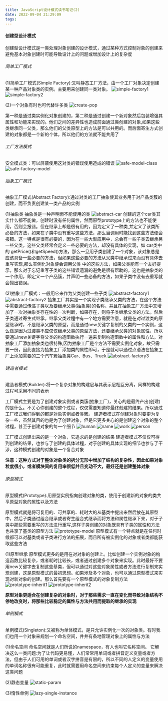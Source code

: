 ```yaml
---
title: JavaScript设计模式读书笔记(2)
date: 2022-09-04 21:29:09
tags:
---
```


#### 创建型设计模式
创建型设计模式是一类处理对象创建的设计模式，通过某种方式控制对象的创建来避免基本对象创建时可能导致设计上的问题或增加设计上的复杂度

###### 简单工厂模式
(1)简单工厂模式(Simple Factory):又叫静态工厂方法，由一个工厂对象决定创建某一种产品对象类的实例。主要用来创建同一类对象。
![simple-factory1](simple-factory1.png)
![simple-factory2](simple-factory2.png)

(2)一个对象有时也可代替许多类
![create-pop](create-pop.png)

第一种是通过类实例化对象创建的，第二种是通过创建一个新对象然后包装增强其属性和功能来实现的。他们之间的差异性也造成前面通过类创建的对象,如果这些类继承同一父类，那么他们的父类原型上的方法是可以共用的。而后面寄生方式创建的对象都是一个新的个体，所以他们的方法就不能共用了

###### 工厂方法模式
安全模式类：可以屏蔽使用这对类的错误使用造成的错误
![safe-model-class](safe-model-class.png)
![safe-factory-model](safe-factory-model.png)

###### 抽象工厂模式
抽象工厂模式(Abstract Factory):通过对类的工厂抽象使其业务用于对产品类簇的创建，而不负责创建某一类产品的实例

(1)抽象类
抽象类是一种声明但不能使用的类
![abstract-car](abstract-car.png)
创建的这个car类其实什么都不能做，创建时没有任何属性，然而原型prototype上的方法也不能使用，否则会报错。但在继承上却是很有用的，因为定义了一种类,并定义了该类所必备的方法，如果在子类中没有重写这些方法，那么当调用时能找到这些方法便会报错。这一特点是很有必要的，因为在一些大型应用中，总会有一些子类去继承另一些父类，这些父类经常会定义一些必要的方法，却没有具体的实现，如 car类中的 getPrice()和getSpeed()方法，那么一旦用子类创建了一个对象，该对象总是应该具备一些必要的方法，但如果这些必要的方法从父类中继承过来而没有具体去重写实现,那么实例化对象便会调用父类
中的这些方法，如果父类能有一个友好提示，那么对于忘记重写子类的这些错误遗漏的避免是很有帮助的。这也是抽象类的一个作用，即定义一个产品簇，并声明一些必备的方法，如果子类中没有去重写就会抛出错误。

(2)抽象工厂模式：一般用它来作为父类创建一些子类
![abstract-factory1](abstract-factory1.png)
![abstract-factory2](abstract-factory2.png)
抽象工厂其实是一个实现子类继承父类的方法，在这个方法中需要通过传递子类以及要继承父类(抽象类)的名称，并且在抽象工厂方法中又增加了一次对抽象类存在性的一次判断，如果存在，则将子类继承父类的方法。然后子类通过寄生式继承。继承父类过程中有一个地方需要注意，就是在对过渡类的原型继承时，不是继承父类的原型，而是通过new关键字复制的父类的一个实例，这么做是因为过渡类不应仅仅继承父类的原型方法，还要继承父类的对象属性，所以要通过new关键字将父类的构造函数执行一遍来复制构造函数中的属性和方法。对抽象工厂添加抽象类也很特殊,因为抽象工厂是个方法不需要实例化对象，故只需要一份，因此直接为抽象工厂添加类的属性即可，于是就可以通过点语法在抽象工厂上添加需要的三个汽车簇抽象类Car、Bus、Truck
![abstract-factory3](abstract-factory3.png)

###### 建造者模式
建造者模式(Builder):将一个复杂对象的构建层与其表示层相互分离，同样的构建过程可采用不同的表示

工厂模式主要是为了创建对象实例或者类簇(抽象工厂)，关心的是最终产出(创建)的是什么。不关心你创建的整个过程，仅仅需要知道你最终创建的结果。所以通过工厂模式我们得到的都是对象实例或者类簇。
建造者模式在创建对象时要更为复杂一些，虽然其目的也是为了创建对象，但是它更多关心的是创建这个对象的整个过程，甚至于创建对象的每一个细节
![human](human.png)
![name](name.png)
![work](work.png)
![person](person.png)

工厂模式创建出来的是一个对象，它追求的是创建的结果
建造者模式不仅仅可得到创建的结果，也参与了创建的具体过程，对于创建的具体实现的细节也参与了干涉，这种模式创建的对象是一个复合对象

**注意：这种方式对于整体对象类的拆分无形中增加了结构的复杂性，因此如果对象粒度很小，或者模块间的复用率很低并且变动不大，最好还是创建整体对象**

###### 原型模式
原型模式(Prototype):用原型实例指向创建对象的类，使用于创建新的对象的类共享原型对象的属性以及方法

原型模式就是将可复用的、可共享的、耗时大的从基类中提出来然后放在其原型中，然后子类通过组合继承或者寄生组合式继承而将方法和属性继承下来，对于子类中那些需要重写的方法进行重写,这样子类创建的对象既具有子类的属性和方法也共享了基类的原型方法
![prototype-model](prototype-model.png)
原型模式有一个特点就是在任何时候都可以对基类或者子类进行方法的拓展，而且所有被实例化的对象或者类都能获取这些方法

(1)原型继承
原型模式更多的是用在对对象的创建上。比如创建一个实例对象的构造函数比较复杂，或者耗时比较长，或者通过创建多个对象来实现。此时最好不要用new关键字去复制这些基类，但可以通过对这些对象属性或者方法进行复制来实现创建，这是原型模式的最初思想。如果涉及多个对象，也可以通过原型模式来实现对新对象的创建。那么首先要有一个原型模式的对象复制方法
![prototype-inherit1](prototype-inherit1.png)
![prototype-inherit2](prototype-inherit2.png)

**原型对象更适合在创建复杂的对象时，对于那些需求一直在变化而导致对象结构不停地改变时，将那些比较稳定的属性与方法共用而提取的继承的实现**

###### 单例模式
单例模式(Singleton):又被称为单体模式，是只允许实例化一次的对象类。有时我们也用一个对象来规划一个命名空间，井井有条地管理对象上的属性与方法

(1)命名空间
命名空间就是人们所说的namespace，有人也叫它名称空间。
它解决这么一类问题:为了让代码更易懂，人们常常用单词或者拼音定义变量或者方法，但由于人们可用的单词或者汉字拼音是有限的，所以不同的人定义的变量使用的单词名称很有可能重复，此时就需要用命名空间来约束每个人定义的变量来解决这类问题

(2)静态变量
![static-param](static-param.png)

(3)惰性单例
![lazy-single-instance](lazy-single-instance.png)